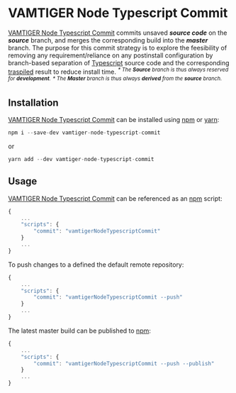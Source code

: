 # VAMTIGER Node Typescript Commit
[VAMTIGER Node Typescript Commit](https://github.com/vamtiger-project/vamtiger-node-typescript-commit) commits unsaved **_source code_** on the **_source_** branch, and merges the corresponding build into the **_master_** branch. The purpose for this commit strategy is to explore the feesibility of removing any requirement/reliance on any postinstall configuration by branch-based separation of [Typescript](https://www.typescriptlang.org/) source code and the corresponding [traspiled](https://www.stevefenton.co.uk/2012/11/compiling-vs-transpiling/) result to reduce install time.
<sup>_* The **Source** branch is thus always reserved for **development**._</sup>
<sup>_* The **Master** branch is thus always **derived** from the **source** branch._</sup>

## Installation
[VAMTIGER Node Typescript Commit](https://github.com/vamtiger-project/vamtiger-node-typescript-commit) can be installed using [npm](https://www.npmjs.com/) or [yarn](https://yarnpkg.com/lang/en/):
```javascript
npm i --save-dev vamtiger-node-typescript-commit
```
or
```javascript
yarn add --dev vamtiger-node-typescript-commit
```

## Usage
[VAMTIGER Node Typescript Commit](https://github.com/vamtiger-project/vamtiger-node-typescript-commit) can be referenced as an [npm](https://www.npmjs.com/) script:
```javascript
{
    ...
    "scripts": {
        "commit": "vamtigerNodeTypescriptCommit"
    }
    ...
}
```

To push changes to a defined the default remote repository:
```javascript
{
    ...
    "scripts": {
        "commit": "vamtigerNodeTypescriptCommit --push"
    }
    ...
}
```

The latest master build can be published to [npm](https://www.npmjs.com/):
```javascript
{
    ...
    "scripts": {
        "commit": "vamtigerNodeTypescriptCommit --push --publish"
    }
    ...
}
```